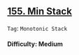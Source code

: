 ## [155. Min Stack](https://leetcode.com/problems/min-stack/)

```Tag```: ```Monotonic Stack```

#### Difficulty: Medium

